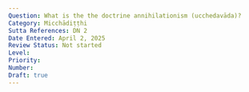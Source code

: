 ```yaml
---
Question: What is the the doctrine annihilationism (ucchedavāda)?
Category: Micchādiṭṭhi
Sutta References: DN 2
Date Entered: April 2, 2025
Review Status: Not started
Level: 
Priority: 
Number: 
Draft: true
---
```


